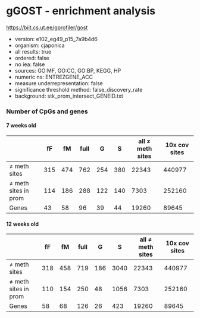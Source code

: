 
# gGOST - enrichment analysis

<https://biit.cs.ut.ee/gprofiler/gost>

- version: e102\_eg49\_p15_7a9b4d6
- organism: cjaponica
- all results: true 
- ordered: false
- no iea: false
- sources: GO:MF, GO:CC, GO:BP, KEGG, HP
- numeric ns: ENTREZGENE_ACC
- measure underrepresentation: false    
- significance threshold method: false_discovery_rate
- background: stk\_prom\_intersect_GENEID.txt





### Number of CpGs and genes 
#### 7 weeks old 

|              |fF |fM |full|G  |S  |all ≠ meth sites|10x cov sites|
|--------------------|---|---|----|---|---|----------------|-------------|
|≠ meth sites        |315|474|762 |254|380|22343           |440977       |
|≠ meth sites in prom|114|186|288 |122|140|7303            |252160       |
|Genes               |43 |58 |96  |39 |44 |19260           |89645        |


#### 12 weeks old
|              |fF |fM |full|G  |S  |all ≠ meth sites|10x cov sites|
|--------------------|---|---|----|---|---|----------------|-------------|
|≠ meth sites        |318|458|719 | 186 | 3040 |22343           |440977       |
|≠ meth sites in prom|110|154|250 |48|1056|7303            |252160       |
|Genes               |58 |68 | 126 |26 |423 |19260           |89645        |